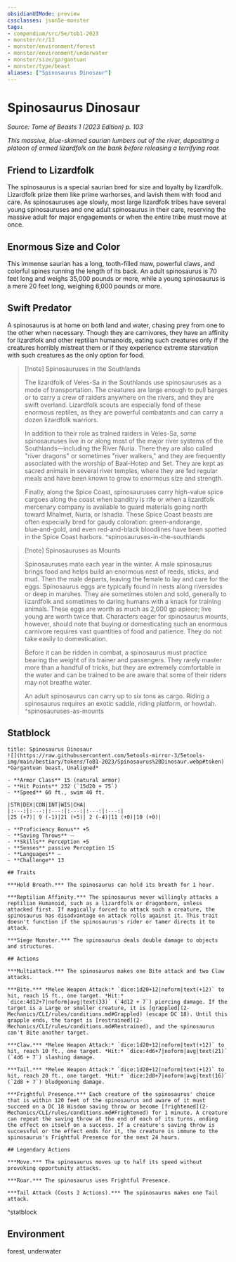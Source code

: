 ```yaml
---
obsidianUIMode: preview
cssclasses: json5e-monster
tags:
- compendium/src/5e/tob1-2023
- monster/cr/13
- monster/environment/forest
- monster/environment/underwater
- monster/size/gargantuan
- monster/type/beast
aliases: ["Spinosaurus Dinosaur"]
---
```

# Spinosaurus Dinosaur
*Source: Tome of Beasts 1 (2023 Edition) p. 103*  

*This massive, blue-skinned saurian lumbers out of the river, depositing a platoon of armed lizardfolk on the bank before releasing a terrifying roar.*

## Friend to Lizardfolk

The spinosaurus is a special saurian bred for size and loyalty by lizardfolk. Lizardfolk prize them like prime warhorses, and lavish them with food and care. As spinosauruses age slowly, most large lizardfolk tribes have several young spinosauruses and one adult spinosaurus in their care, reserving the massive adult for major engagements or when the entire tribe must move at once.

## Enormous Size and Color

This immense saurian has a long, tooth-filled maw, powerful claws, and colorful spines running the length of its back. An adult spinosaurus is 70 feet long and weighs 35,000 pounds or more, while a young spinosaurus is a mere 20 feet long, weighing 6,000 pounds or more.

## Swift Predator

A spinosaurus is at home on both land and water, chasing prey from one to the other when necessary. Though they are carnivores, they have an affinity for lizardfolk and other reptilian humanoids, eating such creatures only if the creatures horribly mistreat them or if they experience extreme starvation with such creatures as the only option for food.

> [!note] Spinosauruses in the Southlands
> 
> The lizardfolk of Veles-Sa in the Southlands use spinosauruses as a mode of transportation. The creatures are large enough to pull barges or to carry a crew of raiders anywhere on the rivers, and they are swift overland. Lizardfolk scouts are especially fond of these enormous reptiles, as they are powerful combatants and can carry a dozen lizardfolk warriors.
> 
> In addition to their role as trained raiders in Veles-Sa, some spinosauruses live in or along most of the major river systems of the Southlands—including the River Nuria. There they are also called "river dragons" or sometimes "river walkers," and they are frequently associated with the worship of Baal-Hotep and Set. They are kept as sacred animals in several river temples, where they are fed regular meals and have been known to grow to enormous size and strength.
> 
> Finally, along the Spice Coast, spinosauruses carry high-value spice cargoes along the coast when banditry is rife or when a lizardfolk mercenary company is available to guard materials going north toward Mhalmet, Nuria, or Ishadia. These Spice Coast beasts are often especially bred for gaudy coloration: green-andorange, blue‑and-gold, and even red-and-black bloodlines have been spotted in the Spice Coast harbors.
^spinosauruses-in-the-southlands

> [!note] Spinosauruses as Mounts
> 
> Spinosauruses mate each year in the winter. A male spinosaurus brings food and helps build an enormous nest of reeds, sticks, and mud. Then the male departs, leaving the female to lay and care for the eggs. Spinosaurus eggs are typically found in nests along riversides or deep in marshes. They are sometimes stolen and sold, generally to lizardfolk and sometimes to daring humans with a knack for training animals. These eggs are worth as much as 2,000 gp apiece; live young are worth twice that. Characters eager for spinosaurus mounts, however, should note that buying or domesticating such an enormous carnivore requires vast quantities of food and patience. They do not take easily to domestication.
> 
> Before it can be ridden in combat, a spinosaurus must practice bearing the weight of its trainer and passengers. They rarely master more than a handful of tricks, but they are extremely comfortable in the water and can be trained to be are aware that some of their riders may not breathe water.
> 
> An adult spinosaurus can carry up to six tons as cargo. Riding a spinosaurus requires an exotic saddle, riding platform, or howdah.
^spinosauruses-as-mounts

## Statblock

```ad-statblock
title: Spinosaurus Dinosaur
![](https://raw.githubusercontent.com/5etools-mirror-3/5etools-img/main/bestiary/tokens/ToB1-2023/Spinosaurus%20Dinosaur.webp#token)
*Gargantuan beast, Unaligned*

- **Armor Class** 15 (natural armor)
- **Hit Points** 232 (`15d20 + 75`)
- **Speed** 60 ft., swim 40 ft.

|STR|DEX|CON|INT|WIS|CHA|
|:---:|:---:|:---:|:---:|:---:|:---:|
|25 (+7)| 9 (-1)|21 (+5)| 2 (-4)|11 (+0)|10 (+0)|

- **Proficiency Bonus** +5
- **Saving Throws** ⏤
- **Skills** Perception +5
- **Senses** passive Perception 15
- **Languages** —
- **Challenge** 13

## Traits

***Hold Breath.*** The spinosaurus can hold its breath for 1 hour.

***Reptilian Affinity.*** The spinosaurus never willingly attacks a reptilian Humanoid, such as a lizardfolk or dragonborn, unless attacked first. If magically forced to attack such a creature, the spinosaurus has disadvantage on attack rolls against it. This trait doesn't function if the spinosaurus's rider or tamer directs it to attack.

***Siege Monster.*** The spinosaurus deals double damage to objects and structures.

## Actions

***Multiattack.*** The spinosaurus makes one Bite attack and two Claw attacks.

***Bite.*** *Melee Weapon Attack:* `dice:1d20+12|noform|text(+12)` to hit, reach 15 ft., one target. *Hit:* `dice:4d12+7|noform|avg|text(33)` (`4d12 + 7`) piercing damage. If the target is a Large or smaller creature, it is [grappled](2-Mechanics/CLI/rules/conditions.md#Grappled) (escape DC 18). Until this grapple ends, the target is [restrained](2-Mechanics/CLI/rules/conditions.md#Restrained), and the spinosaurus can't Bite another target.

***Claw.*** *Melee Weapon Attack:* `dice:1d20+12|noform|text(+12)` to hit, reach 10 ft., one target. *Hit:* `dice:4d6+7|noform|avg|text(21)` (`4d6 + 7`) slashing damage.

***Tail.*** *Melee Weapon Attack:* `dice:1d20+12|noform|text(+12)` to hit, reach 20 ft., one target. *Hit:* `dice:2d8+7|noform|avg|text(16)` (`2d8 + 7`) bludgeoning damage.

***Frightful Presence.*** Each creature of the spinosaurus' choice that is within 120 feet of the spinosaurus and aware of it must succeed on a DC 18 Wisdom saving throw or become [frightened](2-Mechanics/CLI/rules/conditions.md#Frightened) for 1 minute. A creature can repeat the saving throw at the end of each of its turns, ending the effect on itself on a success. If a creature's saving throw is successful or the effect ends for it, the creature is immune to the spinosaurus's Frightful Presence for the next 24 hours.

## Legendary Actions

***Move.*** The spinosaurus moves up to half its speed without provoking opportunity attacks.

***Roar.*** The spinosaurus uses Frightful Presence.

***Tail Attack (Costs 2 Actions).*** The spinosaurus makes one Tail attack.
```
^statblock

## Environment

forest, underwater